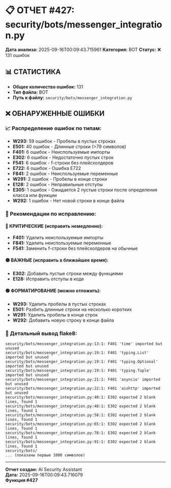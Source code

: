 # 📋 ОТЧЕТ #427: security/bots/messenger_integration.py

**Дата анализа:** 2025-09-16T00:09:43.715961
**Категория:** BOT
**Статус:** ❌ 131 ошибок

## 📊 СТАТИСТИКА

- **Общее количество ошибок:** 131
- **Тип файла:** BOT
- **Путь к файлу:** `security/bots/messenger_integration.py`

## ❌ ОБНАРУЖЕННЫЕ ОШИБКИ

### 📈 Распределение ошибок по типам:

- **W293:** 59 ошибок - Пробелы в пустых строках
- **E501:** 40 ошибок - Длинные строки (>79 символов)
- **F401:** 6 ошибок - Неиспользуемые импорты
- **E302:** 6 ошибок - Недостаточно пустых строк
- **F541:** 6 ошибок - f-строки без плейсхолдеров
- **E722:** 6 ошибок - Ошибка E722
- **F841:** 2 ошибок - Неиспользуемые переменные
- **W291:** 2 ошибок - Пробелы в конце строки
- **E128:** 2 ошибок - Неправильные отступы
- **E305:** 1 ошибок - Ожидается 2 пустые строки после определения класса или функции
- **W292:** 1 ошибок - Нет новой строки в конце файла

### 🎯 Рекомендации по исправлению:

#### 🔴 КРИТИЧЕСКИЕ (исправить немедленно):
- **F401:** Удалить неиспользуемые импорты
- **F841:** Удалить неиспользуемые переменные
- **F541:** Заменить f-строки без плейсхолдеров на обычные

#### 🟡 ВАЖНЫЕ (исправить в ближайшее время):
- **E302:** Добавить пустые строки между функциями
- **E128:** Исправить отступы в коде

#### 🟢 ФОРМАТИРОВАНИЕ (можно отложить):
- **W293:** Удалить пробелы в пустых строках
- **E501:** Разбить длинные строки на несколько коротких
- **W291:** Удалить пробелы в конце строк
- **W292:** Добавить новую строку в конце файла

### 📝 Детальный вывод flake8:

```
security/bots/messenger_integration.py:13:1: F401 'time' imported but unused
security/bots/messenger_integration.py:19:1: F401 'typing.List' imported but unused
security/bots/messenger_integration.py:19:1: F401 'typing.Optional' imported but unused
security/bots/messenger_integration.py:19:1: F401 'typing.Tuple' imported but unused
security/bots/messenger_integration.py:21:1: F401 'asyncio' imported but unused
security/bots/messenger_integration.py:22:1: F401 'aiohttp' imported but unused
security/bots/messenger_integration.py:40:1: E302 expected 2 blank lines, found 1
security/bots/messenger_integration.py:48:1: E302 expected 2 blank lines, found 1
security/bots/messenger_integration.py:58:1: E302 expected 2 blank lines, found 1
security/bots/messenger_integration.py:65:1: E302 expected 2 blank lines, found 1
security/bots/messenger_integration.py:78:1: E302 expected 2 blank lines, found 1
security/bots/messenger_integration.py:91:1: E302 expected 2 blank lines, found 1
security/bots/
... (показаны первые 1000 символов)
```

---
**Отчет создан:** AI Security Assistant  
**Дата:** 2025-09-16T00:09:43.716079  
**Функция #427**
